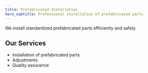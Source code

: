 ```yaml
---
title: Prefabricated Installation
hero_subtitle: Professional installation of prefabricated parts
---
```


We install standardized prefabricated parts efficiently and safely.

## Our Services

- Installation of prefabricated parts
- Adjustments
- Quality assurance
